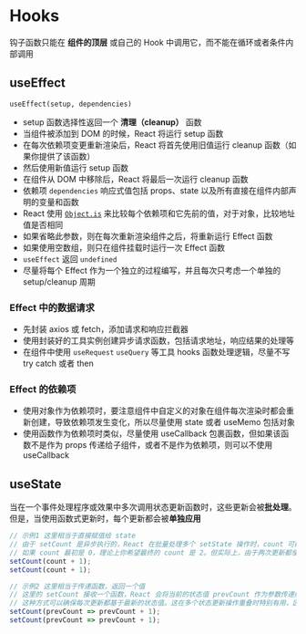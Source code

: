 # Hooks

钩子函数只能在 **组件的顶层** 或自己的 Hook 中调用它，而不能在循环或者条件内部调用

## useEffect

`useEffect(setup, dependencies)`

* setup 函数选择性返回一个 **清理（cleanup）** 函数
* 当组件被添加到 DOM 的时候，React 将运行 setup 函数
* 在每次依赖项变更重新渲染后，React 将首先使用旧值运行 cleanup 函数（如果你提供了该函数）
* 然后使用新值运行 setup 函数
* 在组件从 DOM 中移除后，React 将最后一次运行 cleanup 函数
* 依赖项 `dependencies` 响应式值包括 props、state 以及所有直接在组件内部声明的变量和函数
* React 使用 [`Object.is`](https://developer.mozilla.org/zh-CN/docs/Web/JavaScript/Reference/Global_Objects/Object/is) 来比较每个依赖项和它先前的值，对于对象，比较地址值是否相同
* 如果省略此参数，则在每次重新渲染组件之后，将重新运行 Effect 函数
* 如果使用空数组，则只在组件挂载时运行一次 Effect 函数
* `useEffect` 返回 `undefined`
* 尽量将每个 Effect 作为一个独立的过程编写，并且每次只考虑一个单独的 setup/cleanup 周期



### Effect 中的数据请求

* 先封装 axios 或 fetch，添加请求和响应拦截器
* 使用封装好的工具实例创建异步请求函数，包括请求地址，响应结果的处理等
* 在组件中使用 `useRequest` `useQuery` 等工具 hooks 函数处理逻辑，尽量不写 try catch 或者 then



### Effect 的依赖项

* 使用对象作为依赖项时，要注意组件中自定义的对象在组件每次渲染时都会重新创建，导致依赖项发生变化，所以尽量使用 state 或者 useMemo 包括对象
* 使用函数作为依赖项时类似，尽量使用 useCallback 包裹函数，但如果该函数不是作为 props 传递给子组件，或者不是作为依赖项，则可以不使用 useCallback





## useState

当在一个事件处理程序或效果中多次调用状态更新函数时，这些更新会被**批处理**。但是，当使用函数式更新时，每个更新都会被**单独应用**

```javascript
// 示例1 这里相当于直接赋值给 state
// 由于 setCount 是异步执行的，React 在批量处理多个 setState 操作时，count 可能还没有被更新。如果你在短时间内多次调用 setCount(count + 1)，它们都会使用旧的 count 值，这可能导致状态更新不准确
// 如果 count 最初是 0，理论上你希望最终的 count 是 2。但实际上，由于两次更新都使用的是初始的 count，最终 count 只会是 1
setCount(count + 1);
setCount(count + 1);

// 示例2 这里相当于传递函数，返回一个值
// 这里的 setCount 接收一个函数，React 会将当前的状态值 prevCount 作为参数传递给这个函数。函数返回的值将成为新的状态
// 这种方式可以确保每次更新都基于最新的状态值。这在多个状态更新操作重叠时特别有用，因为每次调用 setCount 时，它都会基于最新的 count 值进行计算
setCount(prevCount => prevCount + 1);
setCount(prevCount => prevCount + 1);
```


